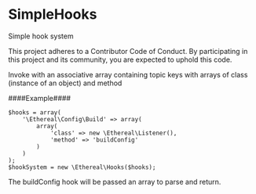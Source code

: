# SimpleHooks

Simple hook system

This project adheres to a Contributor Code of Conduct. By participating in this project and its community, you are expected to uphold this code.

Invoke with an associative array containing topic keys with arrays of class (instance of an object) and method

####Example####

	$hooks = array(
		'\Ethereal\Config\Build' => array(
			array(
				'class' => new \Ethereal\Listener(),
				'method' => 'buildConfig'
			)
		)
	);
	$hookSystem = new \Ethereal\Hooks($hooks);

The buildConfig hook will be passed an array to parse and return.